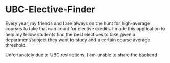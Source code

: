 # UBC-Elective-Finder

Every year, my friends and I are always on the hunt for high-average courses to take that can count for elective credits. I made this application to help my fellow students find the best electives to take given a department/subject they want to study and a certain course average threshold. 

Unfortunately due to UBC restrictions, I am unable to share the backend

